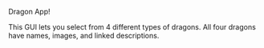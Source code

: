 Dragon App!

This GUI lets you select from 4 different types of dragons. All four dragons have names, images, and linked descriptions.
